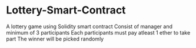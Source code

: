 # Lottery-Smart-Contract
A lottery game using Solidity smart contract
Consist of manager and minimum of 3 participants 
Each participants must pay atleast 1 ether to take part
The winner will be picked randomly 
